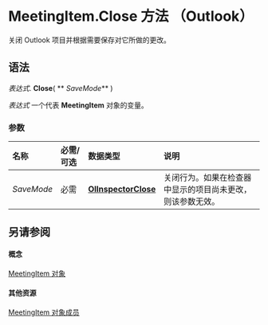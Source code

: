 
# MeetingItem.Close 方法 （Outlook）

关闭 Outlook 项目并根据需要保存对它所做的更改。


## 语法

 _表达式_. **Close**( ** _SaveMode_** )

 _表达式_ 一个代表 **MeetingItem** 对象的变量。


### 参数



|**名称**|**必需/可选**|**数据类型**|**说明**|
|:-----|:-----|:-----|:-----|
| _SaveMode_|必需|**[OlInspectorClose](96df6281-7281-dae3-c088-74e512b381c8.md)**|关闭行为。如果在检查器中显示的项目尚未更改，则该参数无效。|

## 另请参阅


#### 概念


[MeetingItem 对象](b75730f5-b395-3d66-5acd-b64fd8fcd78f.md)
#### 其他资源


[MeetingItem 对象成员](9ae6a19d-d326-4c37-90d8-5ed9933672a0.md)